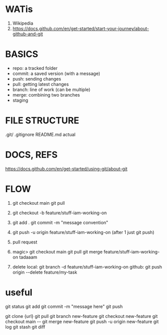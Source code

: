 # WATis
1. Wikipedia 
2. https://docs.github.com/en/get-started/start-your-journey/about-github-and-git

# BASICS
- repo: a tracked folder
- commit: a saved version (with a message)
- push: sending changes 
- pull: getting latest changes
- branch: line of work (can be multiple)
- merge: combining two branches
- staging

# FILE STRUCTURE
.git/
.gitignore
README.md
actual

# DOCS, REFS
https://docs.github.com/en/get-started/using-git/about-git

# FLOW
1. git checkout main
git pull

2. git checkout -b feature/stuff-iam-working-on

3. git add .
git commit -m "message convention"

4. git push -u origin feature/stuff-iam-working-on
(after 1 just git push)

5. pull request 

6. magic>
git checkout main
git pull
git merge feature/stuff-iam-working-on
 tadaaam
 
7. delete 
local:  git branch -d feature/stuff-iam-working-on
github: git push origin --delete feature/my-task

# useful
git status
git add
git commit -m "message here"
git push

git clone {url}
git pull
git branch new-feature
git checkout new-feature
git checkout main -- git merge new-feature
git push -u origin new-feature
git log
git stash
git diff
